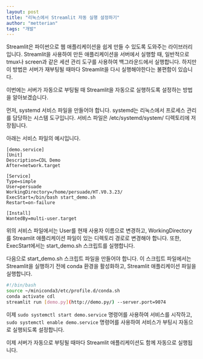```yaml
---
layout: post
title: "리눅스에서 Streamlit 자동 실행 설정하기"
author: "metterian"
tags: "개발"
---
```


Streamlit은 파이썬으로 웹 애플리케이션을 쉽게 만들 수 있도록 도와주는 라이브러리입니다. Streamlit을 사용하여 만든 애플리케이션을 서버에서 실행할 때, 일반적으로 tmux나 screen과 같은 세션 관리 도구를 사용하여 백그라운드에서 실행합니다. 하지만 이 방법은 서버가 재부팅될 때마다 Streamlit을 다시 실행해야한다는 불편함이 있습니다.

이번에는 서버가 자동으로 부팅될 때 Streamlit을 자동으로 실행하도록 설정하는 방법을 알아보겠습니다.

먼저, systemd 서비스 파일을 만들어야 합니다. systemd는 리눅스에서 프로세스 관리를 담당하는 시스템 도구입니다. 서비스 파일은 /etc/systemd/system/ 디렉토리에 저장됩니다.

아래는 서비스 파일의 예시입니다.

```
[demo.service]
[Unit]
Description=CDL Demo
After=network.target

[Service]
Type=simple
User=persuade
WorkingDirectory=/home/persuade/HT.V0.3.23/
ExecStart=/bin/bash start_demo.sh
Restart=on-failure

[Install]
WantedBy=multi-user.target
```

위의 서비스 파일에서는 User를 현재 사용자 이름으로 변경하고, WorkingDirectory를 Streamlit 애플리케이션 파일이 있는 디렉토리 경로로 변경해야 합니다. 또한, ExecStart에서는 start_demo.sh 스크립트를 실행합니다.

다음으로 start_demo.sh 스크립트 파일을 만들어야 합니다. 이 스크립트 파일에서는 Streamlit을 실행하기 전에 conda 환경을 활성화하고, Streamlit 애플리케이션 파일을 실행합니다.

```bash
#!/bin/bash
source ~/miniconda3/etc/profile.d/conda.sh
conda activate cdl
streamlit run [demo.py](http://demo.py/) --server.port=9074
```

이제 `sudo systemctl start demo.service` 명령어를 사용하여 서비스를 시작하고, `sudo systemctl enable demo.service` 명령어를 사용하여 서비스가 부팅시 자동으로 실행되도록 설정합니다.

이제 서버가 자동으로 부팅될 때마다 Streamlit 애플리케이션도 함께 자동으로 실행됩니다.
